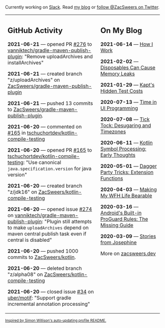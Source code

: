 Currently working on [Slack](https://slack.com/). Read [my blog](https://zacsweers.dev/) or [follow @ZacSweers on Twitter](https://twitter.com/ZacSweers).

<table><tr><td valign="top" width="60%">

## GitHub Activity
<!-- githubActivity starts -->
**2021-06-21** — opened PR [#276](https://api.github.com/repos/vanniktech/gradle-maven-publish-plugin/pulls/276) to [vanniktech/gradle-maven-publish-plugin](https://api.github.com/repos/vanniktech/gradle-maven-publish-plugin): "Remove uploadArchives and installArchives"

**2021-06-21** — created branch "z/uploadArchives" on [ZacSweers/gradle-maven-publish-plugin](https://api.github.com/repos/ZacSweers/gradle-maven-publish-plugin)

**2021-06-21** — pushed 13 commits to [ZacSweers/gradle-maven-publish-plugin](https://api.github.com/repos/ZacSweers/gradle-maven-publish-plugin).

**2021-06-20** — commented on [#165](https://github.com/tschuchortdev/kotlin-compile-testing/pull/165#issuecomment-864628832) in [tschuchortdev/kotlin-compile-testing](https://api.github.com/repos/tschuchortdev/kotlin-compile-testing)

**2021-06-20** — opened PR [#165](https://api.github.com/repos/tschuchortdev/kotlin-compile-testing/pulls/165) to [tschuchortdev/kotlin-compile-testing](https://api.github.com/repos/tschuchortdev/kotlin-compile-testing): "Use canonical `java.specification.version` for java version"

**2021-06-20** — created branch "z/jdk16" on [ZacSweers/kotlin-compile-testing](https://api.github.com/repos/ZacSweers/kotlin-compile-testing)

**2021-06-20** — opened issue [#274](https://api.github.com/repos/vanniktech/gradle-maven-publish-plugin/issues/274) on [vanniktech/gradle-maven-publish-plugin](https://api.github.com/repos/vanniktech/gradle-maven-publish-plugin): "Plugin still attempts to make `uploadArchives` depend on maven central publish task even if central is disabled"

**2021-06-20** — pushed 1000 commits to [ZacSweers/kotlin](https://api.github.com/repos/ZacSweers/kotlin).

**2021-06-20** — deleted branch "z/alpha08" on [ZacSweers/kotlin-compile-testing](https://api.github.com/repos/ZacSweers/kotlin-compile-testing)

**2021-06-20** — closed issue [#34](https://api.github.com/repos/uber/motif/issues/34) on [uber/motif](https://api.github.com/repos/uber/motif): "Support gradle incremental annotation processing"
<!-- githubActivity ends -->
</td><td valign="top" width="40%">

## On My Blog
<!-- blog starts -->
**2021-06-14** — [How I Work](https://www.zacsweers.dev/how-i-work/)

**2021-02-02** — [Disposables Can Cause Memory Leaks](https://www.zacsweers.dev/disposables-can-cause-memory-leaks/)

**2021-01-29** — [Kapt's Hidden Test Costs](https://www.zacsweers.dev/kapts-hidden-test-costs/)

**2020-07-13** — [Time in UI Programming](https://www.zacsweers.dev/time-in-ui/)

**2020-07-08** — [Tick Tock: Desugaring and Timezones](https://www.zacsweers.dev/ticktock-desugaring-timezones/)

**2020-06-11** — [Kotlin Symbol Processing: Early Thoughts](https://www.zacsweers.dev/kotlin-symbol-processor-early-thoughts/)

**2020-05-01** — [Dagger Party Tricks: Extension Functions](https://www.zacsweers.dev/dagger-party-tricks-extension-functions/)

**2020-04-03** — [Making My WFH Life Bearable](https://www.zacsweers.dev/making-wfh-life-bearable/)

**2020-03-16** — [Android's Built-in ProGuard Rules: The Missing Guide](https://www.zacsweers.dev/android-proguard-rules/)

**2020-03-09** — [Stories from Josephine](https://www.zacsweers.dev/stories-from-josephine/)
<!-- blog ends -->
More on [zacsweers.dev](https://zacsweers.dev/)
</td></tr></table>

<sub><a href="https://simonwillison.net/2020/Jul/10/self-updating-profile-readme/">Inspired by Simon Willison's auto-updating profile README.</a></sub>
